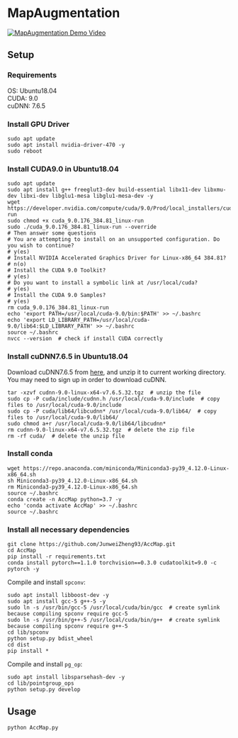# MapAugmentation

[![MapAugmentation Demo Video](https://res.cloudinary.com/marcomontalbano/image/upload/v1670718422/video_to_markdown/images/youtube--R3bbKG-te7k-c05b58ac6eb4c4700831b2b3070cd403.jpg)](https://www.youtube.com/watch?v=R3bbKG-te7k "MapAugmentation Demo Video")

## Setup

### Requirements
OS: Ubuntu18.04 <br>
CUDA: 9.0 <br>
cuDNN: 7.6.5 <br>

### Install GPU Driver
```shell
sudo apt update
sudo apt install nvidia-driver-470 -y
sudo reboot
```

### Install CUDA9.0 in Ubuntu18.04
```shell
sudo apt update
sudo apt install g++ freeglut3-dev build-essential libx11-dev libxmu-dev libxi-dev libglu1-mesa libglu1-mesa-dev -y
wget https://developer.nvidia.com/compute/cuda/9.0/Prod/local_installers/cuda_9.0.176_384.81_linux-run
sudo chmod +x cuda_9.0.176_384.81_linux-run
sudo ./cuda_9.0.176_384.81_linux-run --override
# Then answer some questions
# You are attempting to install on an unsupported configuration. Do you wish to continue? 
# y(es)
# Install NVIDIA Accelerated Graphics Driver for Linux-x86_64 384.81? 
# n(o)
# Install the CUDA 9.0 Toolkit? 
# y(es)
# Do you want to install a symbolic link at /usr/local/cuda?
# y(es)
# Install the CUDA 9.0 Samples?
# y(es)
rm cuda_9.0.176_384.81_linux-run
echo 'export PATH=/usr/local/cuda-9.0/bin:$PATH' >> ~/.bashrc
echo 'export LD_LIBRARY_PATH=/usr/local/cuda-9.0/lib64:$LD_LIBRARY_PATH' >> ~/.bashrc
source ~/.bashrc
nvcc --version  # check if install CUDA correctly
```

### Install cuDNN7.6.5 in Ubuntu18.04
Download cuDNN7.6.5 from [here](https://developer.nvidia.com/compute/machine-learning/cudnn/secure/7.6.5.32/Production/9.0_20191031/cudnn-9.0-linux-x64-v7.6.5.32.tgz), and unzip it to current working directory. You may need to sign up in order to download cuDNN.
```shell
tar -xzvf cudnn-9.0-linux-x64-v7.6.5.32.tgz  # unzip the file
sudo cp -P cuda/include/cudnn.h /usr/local/cuda-9.0/include  # copy files to /usr/local/cuda-9.0/include
sudo cp -P cuda/lib64/libcudnn* /usr/local/cuda-9.0/lib64/  # copy files to /usr/local/cuda-9.0/lib64/
sudo chmod a+r /usr/local/cuda-9.0/lib64/libcudnn*
rm cudnn-9.0-linux-x64-v7.6.5.32.tgz  # delete the zip file
rm -rf cuda/  # delete the unzip file
```

### Install conda
```shell
wget https://repo.anaconda.com/miniconda/Miniconda3-py39_4.12.0-Linux-x86_64.sh
sh Miniconda3-py39_4.12.0-Linux-x86_64.sh
rm Miniconda3-py39_4.12.0-Linux-x86_64.sh
source ~/.bashrc
conda create -n AccMap python=3.7 -y
echo 'conda activate AccMap' >> ~/.bashrc
source ~/.bashrc
```

### Install all necessary dependencies
```shell
git clone https://github.com/JunweiZheng93/AccMap.git
cd AccMap
pip install -r requirements.txt
conda install pytorch==1.1.0 torchvision==0.3.0 cudatoolkit=9.0 -c pytorch -y
```

Compile and install `spconv`:
```shell
sudo apt install libboost-dev -y
sudo apt install gcc-5 g++-5 -y
sudo ln -s /usr/bin/gcc-5 /usr/local/cuda/bin/gcc  # create symlink because compiling spconv require gcc-5
sudo ln -s /usr/bin/g++-5 /usr/local/cuda/bin/g++  # create symlink because compiling spconv require g++-5
cd lib/spconv
python setup.py bdist_wheel
cd dist
pip install *
```

Compile and install `pg_op`:
```shell
sudo apt install libsparsehash-dev -y
cd lib/pointgroup_ops
python setup.py develop
```

## Usage

```python
python AccMap.py
```

